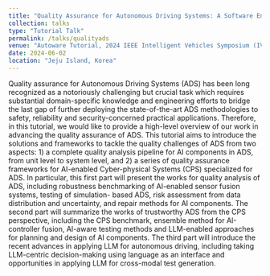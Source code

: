 ```yaml
---
title: "Quality Assurance for Autonomous Driving Systems: A Software Engineering Perspective"
collection: talks
type: "Tutorial Talk"
permalink: /talks/qualityads
venue: "Autoware Tutorial, 2024 IEEE Intelligent Vehicles Symposium (IV 2024)"
date: 2024-06-02
location: "Jeju Island, Korea"
---
```


Quality assurance for Autonomous Driving Systems (ADS) has been long recognized as a notoriously challenging but crucial task which requires substantial domain-specific knowledge and engineering efforts to bridge the last gap of further deploying the state-of-the-art ADS methodologies to safety, reliability and security-concerned practical applications. Therefore, in this tutorial, we would like to provide a high-level overview of our work in advancing the quality assurance of ADS. This tutorial aims to introduce the solutions and frameworks to tackle the quality challenges of ADS from two aspects: 1) a complete quality analysis pipeline for AI components in ADS, from unit level to system level, and 2) a series of quality assurance frameworks for AI-enabled Cyber-physical Systems (CPS) specialized for ADS. In particular, this first part will present the works for quality analysis of ADS, including robustness benchmarking of AI-enabled sensor fusion systems, testing of simulation- based ADS, risk assessment from data distribution and uncertainty, and repair methods for AI components. The second part will summarize the works of trustworthy ADS from the CPS perspective, including the CPS benchmark, ensemble method for AI-controller fusion, AI-aware testing methods and LLM-enabled approaches for planning and design of AI components. The third part will introduce the recent advances in applying LLM for autonomous driving, including taking LLM-centric decision-making using language as an interface and opportunities in applying LLM for cross-modal test generation.